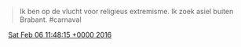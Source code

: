 > Ik ben op de vlucht voor religieus extremisme\. Ik zoek asiel buiten Brabant\. \#carnaval

<img src="../../media/tweet.ico" width="12" /> [Sat Feb 06 11:48:15 +0000 2016](https://twitter.com/DromerDenker/status/695937042165985280)